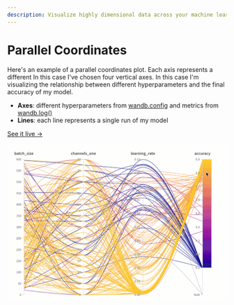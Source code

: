 ```yaml
---
description: Visualize highly dimensional data across your machine learning experiments
---
```


# Parallel Coordinates

Here's an example of a parallel coordinates plot. Each axis represents a different  In this case I've chosen four vertical axes. In this case I'm visualizing the relationship between different hyperparameters and the final accuracy of my model.

* **Axes**: different hyperparameters from [wandb.config](../../library/config.md) and metrics from [wandb.log\(\)](../../library/log.md)
* **Lines**: each line represents a single run of my model

 [See it live →](https://app.wandb.ai/example-team/sweep-demo/reports/Zoom-in-on-Parallel-Coordinates-Charts--Vmlldzo5MTQ4Nw)

![](../../.gitbook/assets/2020-04-27-16.11.43.gif)

